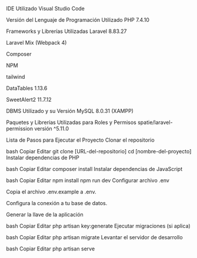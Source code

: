 IDE Utilizado
Visual Studio Code

Versión del Lenguaje de Programación Utilizado
PHP 7.4.10

Frameworks y Librerías Utilizadas
Laravel 8.83.27

Laravel Mix (Webpack 4)

Composer

NPM

tailwind

DataTables 1.13.6

SweetAlert2 11.7.12

DBMS Utilizado y su Versión
MySQL 8.0.31 (XAMPP)

Paquetes y Librerías Utilizadas para Roles y Permisos
spatie/laravel-permission versión ^5.11.0

Lista de Pasos para Ejecutar el Proyecto
Clonar el repositorio

bash
Copiar
Editar
git clone [URL-del-repositorio]
cd [nombre-del-proyecto]
Instalar dependencias de PHP

bash
Copiar
Editar
composer install
Instalar dependencias de JavaScript

bash
Copiar
Editar
npm install
npm run dev
Configurar archivo .env

Copia el archivo .env.example a .env.

Configura la conexión a tu base de datos.

Generar la llave de la aplicación

bash
Copiar
Editar
php artisan key:generate
Ejecutar migraciones (si aplica)

bash
Copiar
Editar
php artisan migrate
Levantar el servidor de desarrollo

bash
Copiar
Editar
php artisan serve
